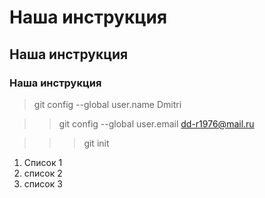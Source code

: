 # Наша инструкция

## Наша инструкция

### Наша инструкция

>git config --global user.name Dmitri

>>git config --global user.email dd-r1976@mail.ru

>>>git init

1. Список 1
2. список 2
3. список 3


